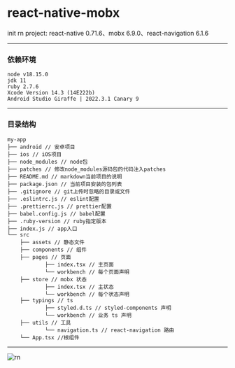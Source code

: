 # react-native-mobx
init rn project: react-native 0.71.6、mobx 6.9.0、react-navigation 6.1.6

---
### 依赖环境
```
node v18.15.0
jdk 11
ruby 2.7.6
Xcode Version 14.3 (14E222b)
Android Studio Giraffe | 2022.3.1 Canary 9
```

---
### 目录结构

```
my-app
├── android // 安卓项目
├── ios // iOS项目
├── node_modules // node包
├── patches // 修改node_modules源码包的代码注入patches
├── README.md // markdown当前项目的说明
├── package.json // 当前项目安装的包列表
├── .gitignore // git上传时忽略的目录或文件
├── .eslintrc.js // eslint配置
├── .prettierrc.js // prettier配置
├── babel.config.js // babel配置
├── .ruby-version // ruby指定版本
├── index.js // app入口
└── src
    ├── assets // 静态文件
    ├── components // 组件
    ├── pages // 页面
            ├── index.tsx // 主页面
            └── workbench // 每个页面声明
    ├── store // mobx 状态
            ├── index.tsx // 主状态
            └── workbench // 每个状态声明
    ├── typings // ts
            ├── styled.d.ts // styled-components 声明
            └── workbench // 业务 ts 声明
    ├── utils // 工具
            └── navigation.ts // react-navigation 路由
    └── App.tsx //根组件
```

---

![rn](https://images.vmartaw.com/2023/04/10/rn.gif)

